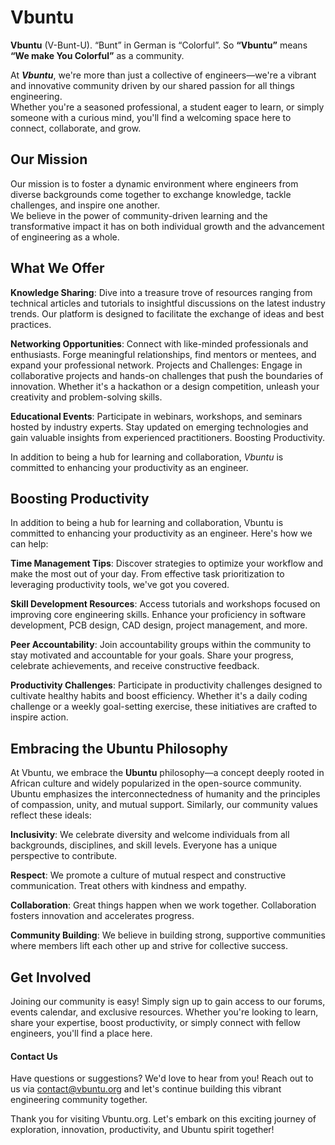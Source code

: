 # Vbuntu   

**Vbuntu**  (V-Bunt-U). “Bunt” in German is “Colorful”. So **“Vbuntu”** means **“We make You Colorful”** as a community.    

At _**Vbuntu**_, we're more than just a collective of engineers—we're a vibrant and innovative community driven by our shared passion for all things engineering.   
Whether you're a seasoned professional, a student eager to learn, or simply someone with a curious mind, you'll find a welcoming space here to connect, collaborate, and grow.

## Our Mission
Our mission is to foster a dynamic environment where engineers from diverse backgrounds come together to exchange knowledge, tackle challenges, and inspire one another.   
We believe in the power of community-driven learning and the transformative impact it has on both individual growth and the advancement of engineering as a whole.

## What We Offer

**Knowledge Sharing**: Dive into a treasure trove of resources ranging from technical articles and tutorials to insightful discussions on the latest industry trends. Our platform is designed to facilitate the exchange of ideas and best practices.    

**Networking Opportunities**: Connect with like-minded professionals and enthusiasts. Forge meaningful relationships, find mentors or mentees, and expand your professional network.
Projects and Challenges: Engage in collaborative projects and hands-on challenges that push the boundaries of innovation. Whether it's a hackathon or a design competition, unleash your creativity and problem-solving skills.   

**Educational Events**: Participate in webinars, workshops, and seminars hosted by industry experts. Stay updated on emerging technologies and gain valuable insights from experienced practitioners.
Boosting Productivity.    

In addition to being a hub for learning and collaboration, *Vbuntu* is committed to enhancing your productivity as an engineer.    

## Boosting Productivity
In addition to being a hub for learning and collaboration, Vbuntu is committed to enhancing your productivity as an engineer. Here's how we can help:

**Time Management Tips**: Discover strategies to optimize your workflow and make the most out of your day. From effective task prioritization to leveraging productivity tools, we've got you covered.   

**Skill Development Resources**: Access tutorials and workshops focused on improving core engineering skills. Enhance your proficiency in software development, PCB design, CAD design, project management, and more.   

**Peer Accountability**: Join accountability groups within the community to stay motivated and accountable for your goals. Share your progress, celebrate achievements, and receive constructive feedback.   

**Productivity Challenges**: Participate in productivity challenges designed to cultivate healthy habits and boost efficiency. Whether it's a daily coding challenge or a weekly goal-setting exercise, these initiatives are crafted to inspire action.    


## Embracing the Ubuntu Philosophy
At Vbuntu, we embrace the **Ubuntu** philosophy—a concept deeply rooted in African culture and widely popularized in the open-source community. Ubuntu emphasizes the interconnectedness of humanity and the principles of compassion, unity, and mutual support. Similarly, our community values reflect these ideals:   

**Inclusivity**: We celebrate diversity and welcome individuals from all backgrounds, disciplines, and skill levels. Everyone has a unique perspective to contribute.   

**Respect**: We promote a culture of mutual respect and constructive communication. Treat others with kindness and empathy.    

**Collaboration**: Great things happen when we work together. Collaboration fosters innovation and accelerates progress.   

**Community Building**: We believe in building strong, supportive communities where members lift each other up and strive for collective success.   


## Get Involved
Joining our community is easy! Simply sign up to gain access to our forums, events calendar, and exclusive resources. Whether you're looking to learn, share your expertise, boost productivity, or simply connect with fellow engineers, you'll find a place here.   

#### Contact Us
Have questions or suggestions? We'd love to hear from you! Reach out to us via [contact@vbuntu.org](mailto:contact@vbuntu.org) and let's continue building this vibrant engineering community together.   

Thank you for visiting Vbuntu.org. Let's embark on this exciting journey of exploration, innovation, productivity, and Ubuntu spirit together!
